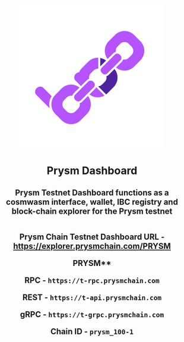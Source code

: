 <div align="center">

 ![Ping Wallet](./public/logo.svg)

<h1>Prysm Dashboard</h1>

**<h2>Prysm Testnet Dashboard functions as a cosmwasm interface, wallet, IBC registry and block-chain explorer for the Prysm testnet<h2></h2>**


**Prysm Chain Testnet Dashboard URL - https://explorer.prysmchain.com/PRYSM**

PRYSM**

**RPC - ``https://t-rpc.prysmchain.com``**

 **REST - ``https://t-api.prysmchain.com``**

**gRPC - ``https://t-grpc.prysmchain.com``**

**Chain ID - ``prysm_100-1``**


















 








